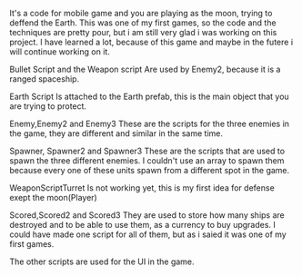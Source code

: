 ﻿It's a code for mobile game and you are playing as the moon, trying to deffend the Earth. 
This was one of my first games, so the code and the techniques are pretty pour, but i am still very glad i was working on this project.
I have learned a lot, because of this game and maybe in the futere i will continue working on it.
 
Bullet Script and the Weapon script
Are used by Enemy2, because it is a ranged spaceship.

Earth Script 
Is attached to the Earth prefab, this is the main object that you are trying to protect.

Enemy,Enemy2 and Enemy3 
These are the scripts for the three enemies in the game, they are different and similar in the same time.

Spawner, Spawner2 and Spawner3 
These are the scripts that are used to spawn the three different enemies. I couldn't use an array to spawn them because every one of these units spawn from a different spot in the game.

WeaponScriptTurret
Is not working yet, this is my first idea for defense exept the moon(Player)

Scored,Scored2 and Scored3 
They are used to store how many ships are destroyed and to be able to use them, as a currency to buy upgrades.
I could have made one script for all of them, but as i saied it was one of my first games.

The other scripts are used for the UI in the game.

